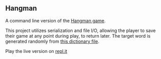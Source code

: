 ## Hangman

A command line version of the [Hangman game](1).

This project utilizes serialization and file I/O, allowing the player to save their game at any point during play, to return later. The target word is generated randomly from [this dictionary file](https://www.scrapmaker.com/view/twelve-dicts/5desk.txt).

Play the live version on [repl.it](https://repl.it/@bchalman/hangman)

[1]: https://en.wikipedia.org/wiki/Hangman_(game)
